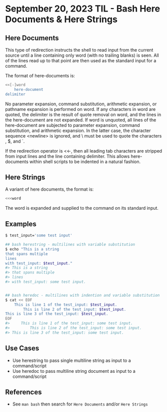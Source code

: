 # September 20, 2023 TIL - Bash Here Documents & Here Strings

## Here Documents

This type of redirection instructs the shell to read input from the current
source until a line containing only word (with no trailing blanks) is seen.
All of the lines read up to that point are then used as the standard input for
a command.

The format of here-documents is:

```bash
<<[-]word
    here-document
delimiter
```

No parameter expansion, command substitution, arithmetic expansion, or pathname
expansion is performed on word.  If any characters in word are quoted, the
delimiter is the result of quote removal on word, and the lines in the
here-document are not expanded.  If word is unquoted, all lines of the
here-document are subjected to parameter expansion, command substitution, and
arithmetic expansion.  In the latter case, the character sequence \<newline> is
ignored, and \ must be used to quote the characters \, $, and `.

If the redirection operator is <<-, then all leading tab characters are
stripped from input lines and the line containing delimiter.  This allows
here-documents within shell scripts to be indented in a natural fashion.


## Here Strings

A variant of here documents, the format is:

```bash
<<<word
```

The word is expanded and supplied to the command on its standard input.


## Examples

```bash
$ test_input='some test input'

## bash herestring - multilines with variable substitution
$ echo "This is a string
that spans multiple
lines
with test_input: $test_input."
#> This is a string
#> that spans multiple
#> lines
#> with test_input: some test input.


## bash heredoc - multilines with indention and variable substitution
$ cat << EOF
    This is line 1 of the test_input: $test_input.
        This is line 2 of the test_input: $test_input.
This is line 3 of the test_input: $test_input.
EOF
#>     This is line 1 of the test_input: some test input.
#>         This is line 2 of the test_input: some test input.
#> This is line 3 of the test_input: some test input.
```


## Use Cases

- Use herestring to pass single multiline string as input to a command/script
- Use heredoc to pass multiline string document as input to a command/script


## References

- See `man bash` then search for `Here Documents` and/or `Here Strings`

